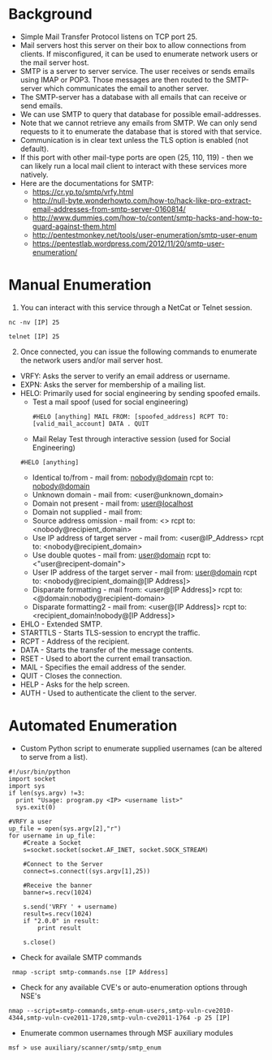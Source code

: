 # Background
- Simple Mail Transfer Protocol listens on TCP port 25. 
- Mail servers host this server on their box to allow connections from clients.  If misconfigured, it can be used to enumerate network users or the mail server host. 
- SMTP is a server to server service. The user receives or sends emails using IMAP or POP3. Those messages are then routed to the SMTP-server which communicates the email to another server. 
- The SMTP-server has a database with all emails that can receive or send emails. 
- We can use SMTP to query that database for possible email-addresses. 
- Note that we cannot retrieve any emails from SMTP. We can only send requests to it to enumerate the database that is stored with that service. 
- Communication is in clear text unless the TLS option is enabled (not default).
- If this port with other mail-type ports are open (25, 110, 119) - then we can likely run a local mail client to interact with these services more natively.
- Here are the documentations for SMTP: 
  - https://cr.yp.to/smtp/vrfy.html  
  - http://null-byte.wonderhowto.com/how-to/hack-like-pro-extract-email-addresses-from-smtp-server-0160814/  
  - http://www.dummies.com/how-to/content/smtp-hacks-and-how-to-guard-against-them.html  
  - http://pentestmonkey.net/tools/user-enumeration/smtp-user-enum  
  - https://pentestlab.wordpress.com/2012/11/20/smtp-user-enumeration/

# Manual Enumeration
1. You can interact with this service through a NetCat or Telnet session.
```
nc -nv [IP] 25
```
```
telnet [IP] 25
```
2. Once connected, you can issue the following commands to enumerate the network users and/or mail server host.
  - VRFY: Asks the server to verify an email address or username. 
  - EXPN: Asks the server for membership of a mailing list. 
  - HELO: Primarily used for social engineering by sending spoofed emails.
    - Test a mail spoof (used for social engineering) 
      ```
      #HELO [anything] MAIL FROM: [spoofed_address] RCPT TO: [valid_mail_account] DATA . QUIT
      ```
    - Mail Relay Test through interactive session (used for Social Engineering) 
    ```
    #HELO [anything]
    ```
      - Identical to/from - mail from: <nobody@domain> rcpt to: <nobody@domain>  
      - Unknown domain - mail from: <user@unknown_domain>  
      - Domain not present - mail from: <user@localhost>  
      - Domain not supplied - mail from: <user>  
      - Source address omission - mail from: <> rcpt to: <nobody@recipient_domain>  
      - Use IP address of target server - mail from: <user@IP_Address> rcpt to: <nobody@recipient_domain>  
      - Use double quotes - mail from: <user@domain> rcpt to: <"user@recipent-domain">  
      - User IP address of the target server - mail from: <user@domain> rcpt to: <nobody@recipient_domain@[IP Address]>  
      - Disparate formatting - mail from: <user@[IP Address]> rcpt to: <@domain:nobody@recipient-domain>  
      - Disparate formatting2 - mail from: <user@[IP Address]> rcpt to: <recipient_domain!nobody@[IP Address]>  
  - EHLO - Extended SMTP.  
  - STARTTLS - Starts TLS-session to encrypt the traffic.  
  - RCPT - Address of the recipient.  
  - DATA - Starts the transfer of the message contents.  
  - RSET - Used to abort the current email transaction.  
  - MAIL - Specifies the email address of the sender.  
  - QUIT - Closes the connection.  
  - HELP - Asks for the help screen.  
  - AUTH - Used to authenticate the client to the server.  

# Automated Enumeration
- Custom Python script to enumerate supplied usernames (can be altered to serve from a list).
```
#!/usr/bin/python 
import socket 
import sys 
if len(sys.argv) !=3: 
  print "Usage: program.py <IP> <username list>" 
  sys.exit(0) 
 
#VRFY a user 
up_file = open(sys.argv[2],"r")
for username in up_file:
    #Create a Socket 
    s=socket.socket(socket.AF_INET, socket.SOCK_STREAM) 
  
    #Connect to the Server 
    connect=s.connect((sys.argv[1],25))  
  
    #Receive the banner 
    banner=s.recv(1024)

    s.send('VRFY ' + username) 
    result=s.recv(1024) 
    if "2.0.0" in result:
        print result

    s.close()
```
- Check for availale SMTP commands
```
 nmap -script smtp-commands.nse [IP Address]
 ```
 - Check for any available CVE's or auto-enumeration options through NSE's
 ```
nmap --script=smtp-commands,smtp-enum-users,smtp-vuln-cve2010-4344,smtp-vuln-cve2011-1720,smtp-vuln-cve2011-1764 -p 25 [IP] 
```
- Enumerate common usernames through MSF auxiliary modules
```
msf > use auxiliary/scanner/smtp/smtp_enum 
```


